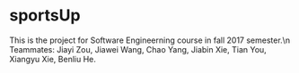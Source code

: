 # sportsUp
This is the project for Software Engineerning course in fall 2017 semester.\n
Teammates: Jiayi Zou, Jiawei Wang, Chao Yang, Jiabin Xie, Tian You, Xiangyu Xie, Benliu He.
